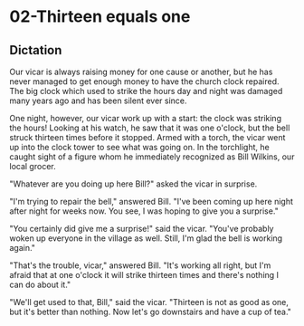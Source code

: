 # 02-Thirteen equals one

## Dictation

Our vicar is always raising money for one cause or another, but he has never managed to get enough money to have the church clock repaired. The big clock which used to strike the hours day and night was damaged many years ago and has been silent ever since.

One night, however, our vicar work up with a start: the clock was striking the hours! Looking at his watch, he saw that it was one o'clock, but the bell struck thirteen times before it stopped. Armed with a torch, the vicar went up into the clock tower to see what was going on. In the torchlight, he caught sight of a figure whom he immediately recognized as Bill Wilkins, our local grocer.
    
"Whatever are you doing up here Bill?" asked the vicar in surprise. 
    
"I'm trying to repair the bell," answered Bill. "I've been coming up here night after night for weeks now. You see, I was hoping to give you a surprise."
    
"You certainly did give me a surprise!" said the vicar. "You've probably woken up everyone in the village as well. Still, I'm glad the bell is working again."
    
"That's the trouble, vicar," answered Bill. "It's working all right, but I'm afraid that at one o'clock it will strike thirteen times and there's nothing I can do about it."
    
"We'll get used to that, Bill," said the vicar. "Thirteen is not as good as one, but it's better than nothing. Now let's go downstairs and have a cup of tea."  